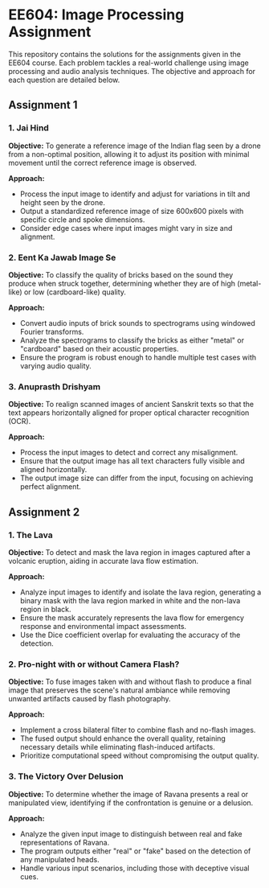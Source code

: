 # EE604: Image Processing Assignment

This repository contains the solutions for the assignments given in the EE604 course. Each problem tackles a real-world challenge using image processing and audio analysis techniques. The objective and approach for each question are detailed below.

## Assignment 1

### 1. Jai Hind

**Objective:**
To generate a reference image of the Indian flag seen by a drone from a non-optimal position, allowing it to adjust its position with minimal movement until the correct reference image is observed.

**Approach:**
- Process the input image to identify and adjust for variations in tilt and height seen by the drone.
- Output a standardized reference image of size 600x600 pixels with specific circle and spoke dimensions.
- Consider edge cases where input images might vary in size and alignment.

### 2. Eent Ka Jawab Image Se

**Objective:**
To classify the quality of bricks based on the sound they produce when struck together, determining whether they are of high (metal-like) or low (cardboard-like) quality.

**Approach:**
- Convert audio inputs of brick sounds to spectrograms using windowed Fourier transforms.
- Analyze the spectrograms to classify the bricks as either "metal" or "cardboard" based on their acoustic properties.
- Ensure the program is robust enough to handle multiple test cases with varying audio quality.

### 3. Anuprasth Drishyam

**Objective:**
To realign scanned images of ancient Sanskrit texts so that the text appears horizontally aligned for proper optical character recognition (OCR).

**Approach:**
- Process the input images to detect and correct any misalignment.
- Ensure that the output image has all text characters fully visible and aligned horizontally.
- The output image size can differ from the input, focusing on achieving perfect alignment.

## Assignment 2

### 1. The Lava

**Objective:**
To detect and mask the lava region in images captured after a volcanic eruption, aiding in accurate lava flow estimation.

**Approach:**
- Analyze input images to identify and isolate the lava region, generating a binary mask with the lava region marked in white and the non-lava region in black.
- Ensure the mask accurately represents the lava flow for emergency response and environmental impact assessments.
- Use the Dice coefficient overlap for evaluating the accuracy of the detection.

### 2. Pro-night with or without Camera Flash?

**Objective:**
To fuse images taken with and without flash to produce a final image that preserves the scene's natural ambiance while removing unwanted artifacts caused by flash photography.

**Approach:**
- Implement a cross bilateral filter to combine flash and no-flash images.
- The fused output should enhance the overall quality, retaining necessary details while eliminating flash-induced artifacts.
- Prioritize computational speed without compromising the output quality.

### 3. The Victory Over Delusion

**Objective:**
To determine whether the image of Ravana presents a real or manipulated view, identifying if the confrontation is genuine or a delusion.

**Approach:**
- Analyze the given input image to distinguish between real and fake representations of Ravana.
- The program outputs either "real" or "fake" based on the detection of any manipulated heads.
- Handle various input scenarios, including those with deceptive visual cues.
